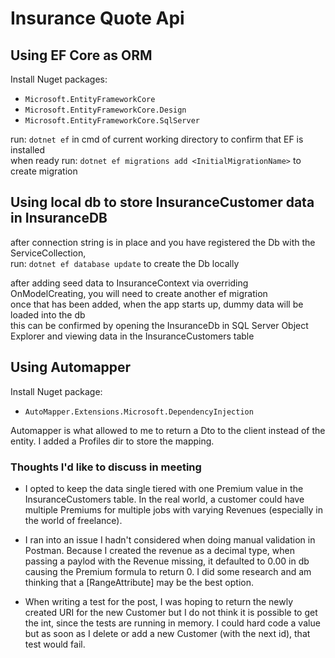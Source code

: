 # Insurance Quote Api

## Using EF Core as ORM

Install Nuget packages:
- `Microsoft.EntityFrameworkCore`
- `Microsoft.EntityFrameworkCore.Design`
- `Microsoft.EntityFrameworkCore.SqlServer`

run: `dotnet ef` in cmd of current working directory to confirm that EF is installed\
when ready run: `dotnet ef migrations add <InitialMigrationName>` to create migration

## Using local db to store InsuranceCustomer data in InsuranceDB

after connection string is in place and you have registered the Db with the ServiceCollection,\
run: `dotnet ef database update` to create the Db locally

after adding seed data to InsuranceContext via overriding OnModelCreating, you will need to create another ef migration\
once that has been added, when the app starts up, dummy data will be loaded into the db\
this can be confirmed by opening the InsuranceDb in SQL Server Object Explorer and viewing data in the InsuranceCustomers table

## Using Automapper
Install Nuget package:
- `AutoMapper.Extensions.Microsoft.DependencyInjection`

Automapper is what allowed to me to return a Dto to the client instead of the entity. I added a Profiles dir to store the mapping.

### Thoughts I'd like to discuss in meeting
- I opted to keep the data single tiered with one Premium value in the InsuranceCustomers table. In the real world, a customer could have multiple Premiums for multiple jobs with varying Revenues (especially in the world of freelance). 

- I ran into an issue I hadn't considered when doing manual validation in Postman. Because I created the revenue as a decimal type, when passing a paylod with the Revenue missing, it defaulted to 0.00 in db causing the Premium formula to return 0. I did some research and am thinking that a [RangeAttribute] may be the best option.

- When writing a test for the post, I was hoping to return the newly created URI for the new Customer but I do not think it is possible to get the int, since the tests are running in memory. I could hard code a value but as soon as I delete or add a new Customer (with the next id), that test would fail.


